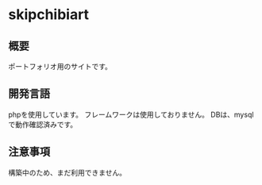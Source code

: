 # skipchibiart
## 概要
ポートフォリオ用のサイトです。

## 開発言語
phpを使用しています。
フレームワークは使用しておりません。
DBは、mysqlで動作確認済みです。

## 注意事項
構築中のため、まだ利用できません。
